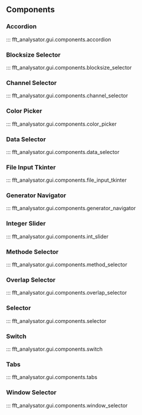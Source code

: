 ## Components

### Accordion

::: fft_analysator.gui.components.accordion

### Blocksize Selector

::: fft_analysator.gui.components.blocksize_selector

### Channel Selector

::: fft_analysator.gui.components.channel_selector

### Color Picker

::: fft_analysator.gui.components.color_picker

### Data Selector

::: fft_analysator.gui.components.data_selector

### File Input Tkinter

::: fft_analysator.gui.components.file_input_tkinter

### Generator Navigator

::: fft_analysator.gui.components.generator_navigator

### Integer Slider

::: fft_analysator.gui.components.int_slider

### Methode Selector

::: fft_analysator.gui.components.method_selector

### Overlap Selector

::: fft_analysator.gui.components.overlap_selector

### Selector

::: fft_analysator.gui.components.selector

### Switch

::: fft_analysator.gui.components.switch

### Tabs

::: fft_analysator.gui.components.tabs

### Window Selector

::: fft_analysator.gui.components.window_selector
